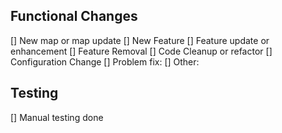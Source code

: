 
<!-- 
  Commit comment above summarizing the update.  If multiple commits please 
  summarize the change above. Commit comments should include an overview of
  the updates and the goal and reasoning behind the update.
  Code standards and PR guidelines can be found at:
  - https://github.com/triplea-game/triplea/wiki/Contribution-Guidelines
  - https://github.com/triplea-game/triplea/wiki/Code-Reviews
--> 


## Functional Changes
<!-- Put an X next any that apply -->
[] New map or map update
[] New Feature
[] Feature update or enhancement
[] Feature Removal
[] Code Cleanup or refactor
[] Configuration Change
[] Problem fix:  <!-- Link to bug issue or forum post here -->
[] Other:   <!-- Please specify -->


## Testing
<!--
  Place an X below if applies. Manual testing is a crutch for us, 
  we would prefer to rely on automated testing.
-->

[] Manual testing done

<!-- If manually tested, summarize the testing done below this line. -->


<!-- If there are UI updates, uncomment and include screenshots below -->
<!--
## Screens Shots

### Before

### After
-->


<!-- 
  Uncomment the below and add any additional details that would be helpful for reviewers.
-->
<!--
## Additional Review Notes
-->

